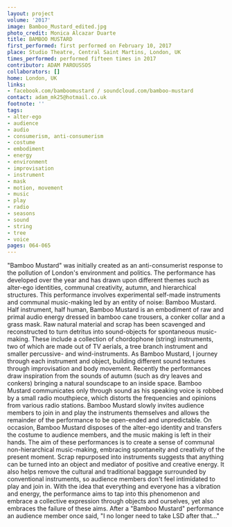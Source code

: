 ```yaml
---
layout: project
volume: '2017'
image: Bamboo_Mustard_edited.jpg
photo_credit: Monica Alcazar Duarte
title: BAMBOO MUSTARD
first_performed: first performed on February 10, 2017
place: Studio Theatre, Central Saint Martins, London, UK
times_performed: performed fifteen times in 2017
contributor: ADAM PAROUSSOS
collaborators: []
home: London, UK
links:
- facebook.com/bamboomustard / soundcloud.com/bamboo-mustard
contact: adam_mk25@hotmail.co.uk
footnote: ''
tags:
- alter-ego
- audience
- audio
- consumerism, anti-consumerism
- costume
- embodiment
- energy
- environment
- improvisation
- instrument
- mask
- motion, movement
- music
- play
- radio
- seasons
- sound
- string
- tree
- voice
pages: 064-065
---
```


"Bamboo Mustard" was initially created as an anti-consumerist response to the pollution of London's environment and politics. The performance has developed over the year and has drawn upon different themes such as alter-ego identities, communal creativity, autumn, and hierarchical structures. This performance involves experimental self-made instruments and communal music-making led by an entity of noise: Bamboo Mustard. Half instrument, half human, Bamboo Mustard is an embodiment of raw and primal audio energy dressed in bamboo cane trousers, a conker collar and a grass mask. Raw natural material and scrap has been scavenged and reconstructed to turn detritus into sound-objects for spontaneous music-making. These include a collection of chordophone (string) instruments, two of which are made out of TV aerials, a tree branch instrument and smaller percussive- and wind-instruments. As Bamboo Mustard, I journey through each instrument and object, building different sound textures through improvisation and body movement. Recently the performances draw inspiration from the sounds of autumn (such as dry leaves and conkers) bringing a natural soundscape to an inside space. Bamboo Mustard communicates only through sound as his speaking voice is robbed by a small radio mouthpiece, which distorts the frequencies and opinions from various radio stations. Bamboo Mustard slowly invites audience members to join in and play the instruments themselves and allows the remainder of the performance to be open-ended and unpredictable. On occasion, Bamboo Mustard disposes of the alter-ego identity and transfers the costume to audience members, and the music making is left in their hands. The aim of these performances is to create a sense of communal non-hierarchical music-making, embracing spontaneity and creativity of the present moment. Scrap repurposed into instruments suggests that anything can be turned into an object and mediator of positive and creative energy. It also helps remove the cultural and traditional baggage surrounded by conventional instruments, so audience members don't feel intimidated to play and join in. With the idea that everything and everyone has a vibration and energy, the performance aims to tap into this phenomenon and embrace a collective expression through objects and ourselves, yet also embraces the failure of these aims. After a "Bamboo Mustard" performance an audience member once said, "I no longer need to take LSD after that…"
